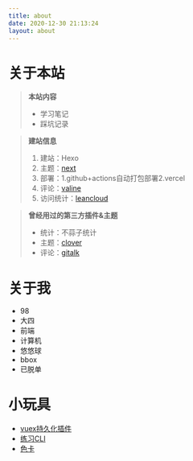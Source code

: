 ```yaml
---
title: about
date: 2020-12-30 21:13:24
layout: about
---
```


# 关于本站
>  **本站内容**
> - 学习笔记
> - 踩坑记录

>  **建站信息**
> 1. 建站：Hexo
> 2. 主题：[next](http://theme-next.iissnan.com/)
> 3. 部署：1.github+actions自动打包部署2.vercel
> 4. 评论：[valine](https://valine.js.org/)
> 5. 访问统计：[leancloud](https://www.leancloud.cn/)


>  **曾经用过的第三方插件&主题**
> - 统计：不蒜子统计
> - 主题：[clover](https://github.com/esappear/hexo-theme-clover)
> - 评论：[gitalk](https://github.com/gitalk/gitalk)


# 关于我

- 98
- 大四
- 前端
- 计算机
- 悠悠球
- bbox
- 已脱单

# 小玩具

- [vuex持久化插件](https://github.com/SHUAXINDIARY/cacheState)
- [练习CLI](https://github.com/SHUAXINDIARY/demo-cli)
- [色卡](https://github.com/SHUAXINDIARY/colorGuide)